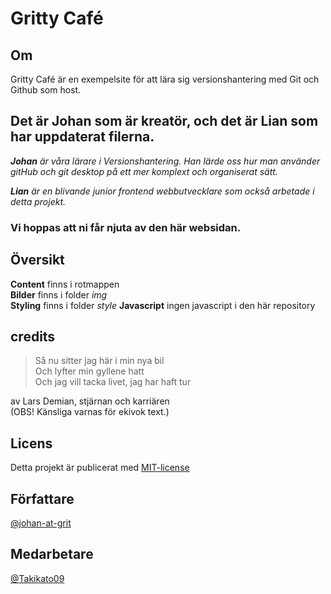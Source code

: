 # Gritty Café

## Om
Gritty Café är en exempelsite för att lära sig versionshantering med Git och Github som host.

## Det är Johan som är kreatör, och det är Lian som har uppdaterat filerna.

**_Johan_** _är våra lärare i Versionshantering. Han lärde oss hur man använder gitHub och git desktop på ett mer komplext och organiserat sätt._

**_Lian_** _är en blivande junior frontend webbutvecklare som också arbetade i detta projekt._
### Vi hoppas att ni får njuta av den här websidan.

## Översikt
**Content** finns i rotmappen\
**Bilder** finns i folder *img*\
**Styling** finns i folder *style*
**Javascript** ingen javascript i den här repository

## credits
> Så nu sitter jag här i min nya bil\
> Och lyfter min gyllene hatt\
> Och jag vill tacka livet, jag har haft tur

av Lars Demian, stjärnan och karriären\
(OBS! Känsliga varnas för ekivok text.)

## Licens
Detta projekt är publicerat med [MIT-license](https://opensource.org/licenses/MIT)

## Författare
[@johan-at-grit](https://github.com/johan-at-grit/)

## Medarbetare
[@Takikato09](https://github.com/Takikato09)
